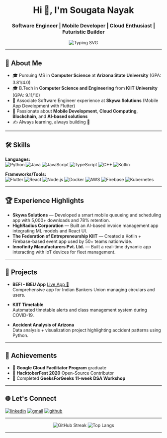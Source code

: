 <h1 align="center">Hi 👋, I'm Sougata Nayak</h1>
<h3 align="center">Software Engineer | Mobile Developer | Cloud Enthusiast | Futuristic Builder</h3>

<p align="center">
  <img src="https://readme-typing-svg.demolab.com?font=Fira+Code&weight=600&size=22&pause=1000&center=true&vCenter=true&width=800&height=60&lines=Crafting+Innovative+Mobile+Apps;Building+Scalable+Cloud+Solutions;Exploring+AI+%26+Blockchain;Code.+Learn.+Innovate." alt="Typing SVG" />
</p>

---

## 🚀 About Me
- 🎓 Pursuing MS in **Computer Science** at **Arizona State University** (GPA: 3.81/4.0)  
- 🎓 B.Tech in **Computer Science and Engineering** from **KIIT University** (GPA: 9.11/10)  
- 💼 Associate Software Engineer experience at **Skywa Solutions** (Mobile App Development with Flutter)  
- 🤖 Passionate about **Mobile Development**, **Cloud Computing**, **Blockchain**, and **AI-based solutions**  
- ✍️ Always learning, always building 🚀

---

## 🛠️ Skills

**Languages:**  
![Python](https://img.shields.io/badge/Python-3670A0?style=for-the-badge&logo=python&logoColor=white)
![Java](https://img.shields.io/badge/Java-ED8B00?style=for-the-badge&logo=java&logoColor=white)
![JavaScript](https://img.shields.io/badge/JavaScript-F7DF1E?style=for-the-badge&logo=javascript&logoColor=black)
![TypeScript](https://img.shields.io/badge/TypeScript-007ACC?style=for-the-badge&logo=typescript&logoColor=white)
![C++](https://img.shields.io/badge/C++-00599C?style=for-the-badge&logo=cplusplus&logoColor=white)
![Kotlin](https://img.shields.io/badge/Kotlin-7F52FF?style=for-the-badge&logo=kotlin&logoColor=white)

**Frameworks/Tools:**  
![Flutter](https://img.shields.io/badge/Flutter-02569B?style=for-the-badge&logo=flutter&logoColor=white)
![React](https://img.shields.io/badge/React-20232A?style=for-the-badge&logo=react&logoColor=61DAFB)
![Node.js](https://img.shields.io/badge/Node.js-339933?style=for-the-badge&logo=nodedotjs&logoColor=white)
![Docker](https://img.shields.io/badge/Docker-2496ED?style=for-the-badge&logo=docker&logoColor=white)
![AWS](https://img.shields.io/badge/AWS-FF9900?style=for-the-badge&logo=amazonaws&logoColor=white)
![Firebase](https://img.shields.io/badge/Firebase-ffca28?style=for-the-badge&logo=firebase&logoColor=black)
![Kubernetes](https://img.shields.io/badge/Kubernetes-326CE5?style=for-the-badge&logo=kubernetes&logoColor=white)

---

## 🏆 Experience Highlights
- **Skywa Solutions** — Developed a smart mobile queueing and scheduling app with 5,000+ downloads and 78% retention.
- **HighRadius Corporation** — Built an AI-based invoice management app integrating ML models and React UI.
- **The Federation of Entrepreneurship KIIT** — Created a Kotlin + Firebase-based event app used by 50+ teams nationwide.
- **Innofinity Manufacturers Pvt. Ltd.** — Built a real-time dynamic app interacting with IoT devices for fleet management.

---

## 🧠 Projects
- **BEFI - IBEU App** [Live App 🔗](https://github.com/sougata-nayak/ibeu-asansol)  
  Comprehensive app for Indian Bankers Union managing circulars and users.

- **KIIT Timetable**  
  Automated timetable alerts and class management system during COVID-19.

- **Accident Analysis of Arizona**  
  Data analysis + visualization project highlighting accident patterns using Python.

---

## 🎯 Achievements
- 🏅 **Google Cloud Facilitator Program** graduate  
- 🏅 **HacktoberFest 2020** Open-Source Contributor  
- 🏅 Completed **GeeksForGeeks 11-week DSA Workshop**

---

## 🌐 Let's Connect
<p align="left">
  <a href="https://linkedin.com/in/sougata-nayak" target="blank"><img align="center" src="https://img.shields.io/badge/LinkedIn-0077B5?logo=linkedin&logoColor=white&style=for-the-badge" alt="linkedin" /></a>
  <a href="mailto:sougatanayak007@gmail.com" target="blank"><img align="center" src="https://img.shields.io/badge/Gmail-D14836?logo=gmail&logoColor=white&style=for-the-badge" alt="gmail" /></a>
  <a href="https://github.com/sougata-nayak" target="blank"><img align="center" src="https://img.shields.io/badge/GitHub-100000?logo=github&logoColor=white&style=for-the-badge" alt="github" /></a>
</p>

---

<div align="center">
  <img src="https://github-readme-streak-stats.herokuapp.com/?user=sougata-nayak&theme=radical" alt="GitHub Streak" />
  <img src="https://github-readme-stats.vercel.app/api/top-langs/?username=sougata-nayak&layout=compact&theme=tokyonight" alt="Top Langs" />
</div>

---
